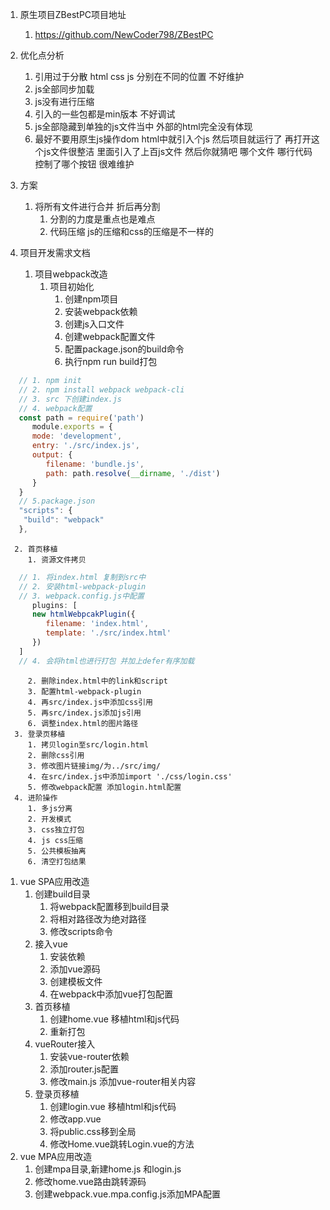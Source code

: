 1. 原生项目ZBestPC项目地址
   1. https://github.com/NewCoder798/ZBestPC
2. 优化点分析
   1. 引用过于分散 html css js 分别在不同的位置 不好维护
   2. js全部同步加载
   3. js没有进行压缩
   4. 引入的一些包都是min版本 不好调试
   5. js全部隐藏到单独的js文件当中 外部的html完全没有体现
   6. 最好不要用原生js操作dom html中就引入个js 然后项目就运行了 再打开这个js文件很整洁 里面引入了上百js文件 然后你就猜吧 哪个文件 哪行代码控制了哪个按钮 很难维护
3. 方案
   1. 将所有文件进行合并 折后再分割
      1. 分割的力度是重点也是难点
      2. 代码压缩 js的压缩和css的压缩是不一样的

4. 项目开发需求文档
   1. 项目webpack改造
      1. 项目初始化
         1. 创建npm项目
         2. 安装webpack依赖
         3. 创建js入口文件
         4. 创建webpack配置文件
         5. 配置package.json的build命令
         6. 执行npm run build打包
```js
   // 1. npm init
   // 2. npm install webpack webpack-cli
   // 3. src 下创建index.js
   // 4. webpack配置
   const path = require('path')
      module.exports = {
      mode: 'development',
      entry: './src/index.js',
      output: {
         filename: 'bundle.js',
         path: path.resolve(__dirname, './dist')
      }
   }
   // 5.package.json
   "scripts": {
    "build": "webpack"
   },
```
      2. 首页移植
         1. 资源文件拷贝
```js
   // 1. 将index.html 复制到src中
   // 2. 安装html-webpack-plugin
   // 3. webpack.config.js中配置
      plugins: [
      new htmlWebpcakPlugin({
         filename: 'index.html',
         template: './src/index.html'
      })
   ]
   // 4. 会将html也进行打包 并加上defer有序加载
```
         2. 删除index.html中的link和script
         3. 配置html-webpack-plugin
         4. 再src/index.js中添加css引用
         5. 再src/index.js添加js引用
         6. 调整index.html的图片路径
      3. 登录页移植
         1. 拷贝login至src/login.html
         2. 删除css引用
         3. 修改图片链接img/为../src/img/
         4. 在src/index.js中添加import './css/login.css'
         5. 修改webpack配置 添加login.html配置
      4. 进阶操作
         1. 多js分离
         2. 开发模式
         3. css独立打包
         4. js css压缩
         5. 公共模板抽离
         6. 清空打包结果
   1. vue SPA应用改造
      1. 创建build目录
         1. 将webpack配置移到build目录
         2. 将相对路径改为绝对路径
         3. 修改scripts命令
      2. 接入vue
         1. 安装依赖
         2. 添加vue源码
         3. 创建模板文件
         4. 在webpack中添加vue打包配置
      3. 首页移植
         1. 创建home.vue 移植html和js代码
         2. 重新打包
      4. vueRouter接入
         1. 安装vue-router依赖
         2. 添加router.js配置
         3. 修改main.js 添加vue-router相关内容
      5. 登录页移植
         1. 创建login.vue 移植html和js代码
         2. 修改app.vue
         3. 将public.css移到全局
         4. 修改Home.vue跳转Login.vue的方法
   2. vue MPA应用改造
      1. 创建mpa目录,新建home.js 和login.js
      2. 修改home.vue路由跳转源码
      3. 创建webpack.vue.mpa.config.js添加MPA配置